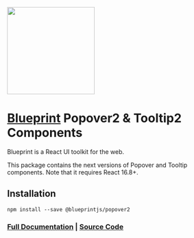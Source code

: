 <img height="204" src="https://cloud.githubusercontent.com/assets/464822/20228152/d3f36dc2-a804-11e6-80ff-51ada2d13ea7.png">

# [Blueprint](http://blueprintjs.com/) Popover2 & Tooltip2 Components

Blueprint is a React UI toolkit for the web.

This package contains the next versions of Popover and Tooltip components. Note that it requires React 16.8+.

## Installation

```
npm install --save @blueprintjs/popover2
```

### [Full Documentation](http://blueprintjs.com/docs) | [Source Code](https://github.com/palantir/blueprint)
